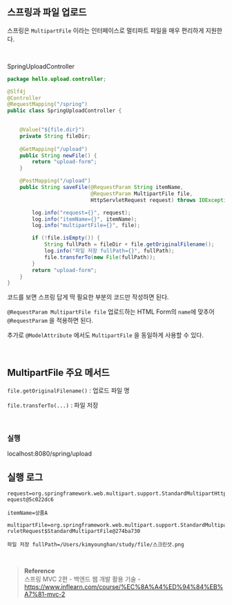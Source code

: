 ## 스프링과 파일 업로드

스프링은 `MultipartFile` 이라는 인터페이스로 멀티파트 파일을 매우 편리하게 지원한다.

<br/>

SpringUploadController

```java
package hello.upload.controller;

@Slf4j
@Controller
@RequestMapping("/spring")
public class SpringUploadController {

    
    @Value("${file.dir}")
    private String fileDir;
    
    @GetMapping("/upload")
    public String newFile() {
        return "upload-form";
    }

    @PostMapping("/upload")
    public String saveFile(@RequestParam String itemName,
                           @RequestParam MultipartFile file,
                           HttpServletRequest request) throws IOException {

        log.info("request={}", request);
        log.info("itemName={}", itemName);
        log.info("multipartFile={}", file);

        if (!file.isEmpty()) {
            String fullPath = fileDir + file.getOriginalFilename();
            log.info("파일 저장 fullPath={}", fullPath);
            file.transferTo(new File(fullPath));
        }
        return "upload-form";
    }
}
```

코드를 보면 스프링 답게 딱 필요한 부분의 코드만 작성하면 된다.

`@RequestParam MultipartFile file`
업로드하는 HTML Form의 `name`에 맞추어 `@RequestParam` 을 적용하면 된다. 



추가로 `@ModelAttribute` 에서도 `MultipartFile` 을 동일하게 사용할 수 있다.

<br/>

## MultipartFile 주요 메서드

`file.getOriginalFilename()` : 업로드 파일 명

`file.transferTo(...)` : 파일 저장

<br/>

### 실행

localhost:8080/spring/upload

## 실행 로그
```
request=org.springframework.web.multipart.support.StandardMultipartHttpServletR
equest@5c022dc6

itemName=상품A

multipartFile=org.springframework.web.multipart.support.StandardMultipartHttpSe
rvletRequest$StandardMultipartFile@274ba730

파일 저장 fullPath=/Users/kimyounghan/study/file/스크린샷.png
```

<br/>

>**Reference** <br/>스프링 MVC 2편 - 백엔드 웹 개발 활용 기술 - https://www.inflearn.com/course/%EC%8A%A4%ED%94%84%EB%A7%81-mvc-2